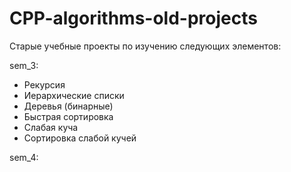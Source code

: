# CPP-algorithms-old-projects

Старые учебные проекты по изучению следующих элементов:

sem_3:
- Рекурсия
- Иерархические списки
- Деревья (бинарные)
- Быстрая сортировка
- Слабая куча
- Сортировка слабой кучей

sem_4:
